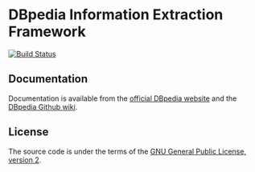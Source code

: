 # DBpedia Information Extraction Framework

[![Build Status](https://travis-ci.org/dbpedia/extraction-framework.svg?branch=master)](https://travis-ci.org/dbpedia/extraction-framework)

## Documentation

Documentation is available from the [official DBpedia website](http://dbpedia.org) and the [DBpedia Github wiki](https://github.com/dbpedia/extraction-framework/wiki).


## License

The source code is under the terms of the [GNU General Public License, version 2](http://www.gnu.org/licenses/gpl-2.0.html).

